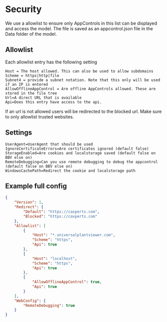 # Security
We use a allowlist to ensure only AppControls in this list can be displayed and access the model.
The file is saved as an appcontrol.json file in the Data folder of the model.
## Allowlist
Each allowlist entry has the following setting
```
Host = The host allowed. This can also be used to allow subdomains
Scheme = https|http|file
Subnet4 = provide a subnet notation. Note that this only will be used if an IP is entered
AllowOfflineAppControl = Are offline AppControls allowed. These are stored in the file tree
Url=A direct URL that is available
Api=Does this entry have access to the api.
```
If an url is not allowed users will be redirected to the blocked url. Make sure to only allowlist trusted websites.

## Settings
```
UserAgent=UserAgent that should be used
IgnoreCertificateErrors=Are certificates ignored (default false)
StorageEnabled=Are cookies and localstorage saved (default false on BBV else on)
RemoteDebugging=Can you use remote debugging to debug the appcontrol (default false on BBV else on)
WindowsCachePath=Redirect the cookie and localstorage path
```

## Example full config
```json
{
    "Version": 1,
    "Redirect": {
        "Default": "https://caxperts.com",
        "Blocked": "https://caxperts.com"
    },
    "Allowlist": [
        {
            "Host": "*.universalplantviewer.com",
            "Scheme": "https",
            "Api": true
        },
        {
            "Host": "localhost",
            "Scheme": "https",
            "Api": true
        },
        {
            "AllowOfflineAppControl": true,
            "Api": true
        }
    ],
    "WebConfig": {
        "RemoteDebugging": true
    }
}
```